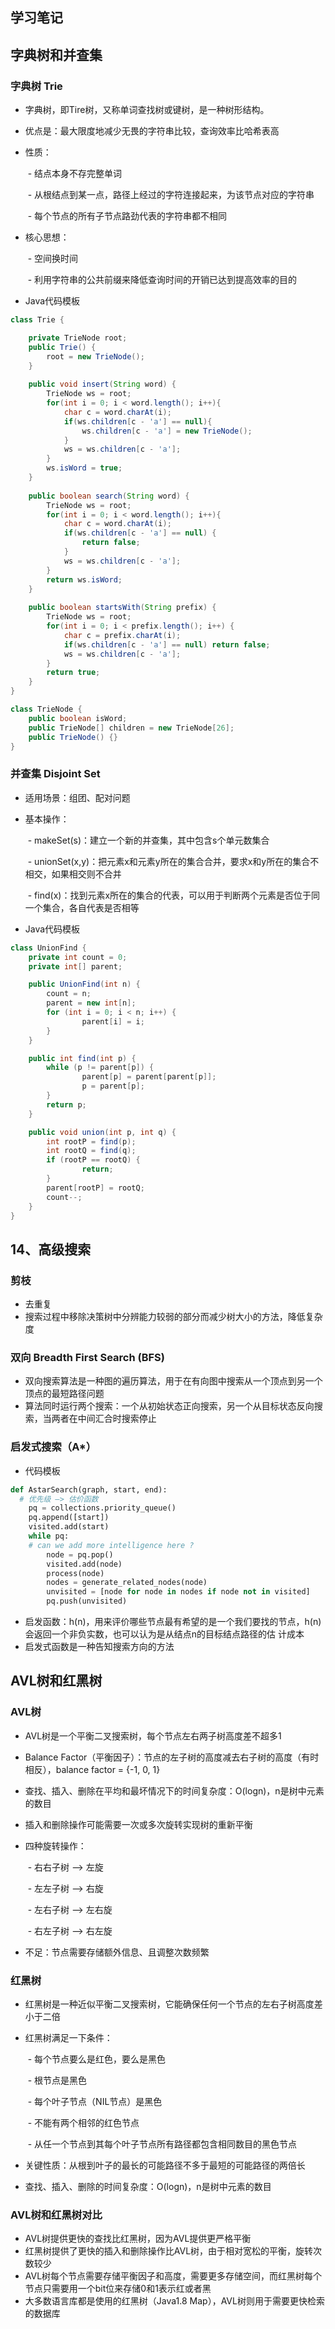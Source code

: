 ## 学习笔记
## 字典树和并查集

### 字典树 Trie

- 字典树，即Tire树，又称单词查找树或键树，是一种树形结构。

- 优点是：最大限度地减少无畏的字符串比较，查询效率比哈希表高

- 性质：

  ​	- 结点本身不存完整单词

  ​	- 从根结点到某一点，路径上经过的字符连接起来，为该节点对应的字符串

  ​	- 每个节点的所有子节点路劲代表的字符串都不相同

- 核心思想：

  ​	- 空间换时间

  ​	- 利用字符串的公共前缀来降低查询时间的开销已达到提高效率的目的

- Java代码模板

```java
class Trie {

    private TrieNode root;
    public Trie() {
        root = new TrieNode();
    }
  
    public void insert(String word) {
        TrieNode ws = root;
        for(int i = 0; i < word.length(); i++){
            char c = word.charAt(i);
            if(ws.children[c - 'a'] == null){
                ws.children[c - 'a'] = new TrieNode();
            }
            ws = ws.children[c - 'a'];
        }
        ws.isWord = true;
    }
    
    public boolean search(String word) {
        TrieNode ws = root; 
        for(int i = 0; i < word.length(); i++){
            char c = word.charAt(i);
            if(ws.children[c - 'a'] == null) {
              	return false;
            }
            ws = ws.children[c - 'a'];
        }
        return ws.isWord;
    }
    
    public boolean startsWith(String prefix) {
        TrieNode ws = root; 
        for(int i = 0; i < prefix.length(); i++) {
            char c = prefix.charAt(i);
            if(ws.children[c - 'a'] == null) return false;
            ws = ws.children[c - 'a'];
        }
        return true;
    }
}

class TrieNode {
    public boolean isWord; 
    public TrieNode[] children = new TrieNode[26];
    public TrieNode() {}
}
```

### 并查集 Disjoint Set

- 适用场景：组团、配对问题

- 基本操作：

  ​	- makeSet(s)：建立一个新的并查集，其中包含s个单元数集合

  ​	- unionSet(x,y)：把元素x和元素y所在的集合合并，要求x和y所在的集合不相交，如果相交则不合并

  ​	- find(x)：找到元素x所在的集合的代表，可以用于判断两个元素是否位于同一个集合，各自代表是否相等

- Java代码模板

```java
class UnionFind {
    private int count = 0;
    private int[] parent;

    public UnionFind(int n) {
      	count = n;
      	parent = new int[n];
      	for (int i = 0; i < n; i++) {
        		parent[i] = i;
      	}
    }

    public int find(int p) {
      	while (p != parent[p]) {
        		parent[p] = parent[parent[p]];
        		p = parent[p];
      	}
      	return p;
    }

    public void union(int p, int q) {
      	int rootP = find(p);
      	int rootQ = find(q);
      	if (rootP == rootQ) {
        		return; 
        }
        parent[rootP] = rootQ;
        count--;
    }
}
```

## 14、高级搜索

### 剪枝

- 去重复
- 搜索过程中移除决策树中分辨能力较弱的部分而减少树大小的方法，降低复杂度

### 双向 Breadth First Search (BFS)

- 双向搜索算法是一种图的遍历算法，用于在有向图中搜索从一个顶点到另一个顶点的最短路径问题
- 算法同时运行两个搜索：一个从初始状态正向搜索，另一个从目标状态反向搜索，当两者在中间汇合时搜索停止

### 启发式搜索（A*）

- 代码模板

```python
def AstarSearch(graph, start, end):
  # 优先级 —> 估价函数
	pq = collections.priority_queue() 
	pq.append([start])
	visited.add(start)
	while pq:
    # can we add more intelligence here ?
		node = pq.pop() 
		visited.add(node)
		process(node)
		nodes = generate_related_nodes(node)
		unvisited = [node for node in nodes if node not in visited]
		pq.push(unvisited)
```

- 启发函数：h(n)，用来评价哪些节点最有希望的是一个我们要找的节点，h(n)会返回一个非负实数，也可以认为是从结点n的目标结点路径的估 计成本
- 启发式函数是一种告知搜索方向的方法

## AVL树和红黑树

### AVL树

- AVL树是一个平衡二叉搜索树，每个节点左右两子树高度差不超多1

- Balance Factor（平衡因子）：节点的左子树的高度减去右子树的高度（有时相反），balance factor = {-1, 0, 1}

- 查找、插入、删除在平均和最坏情况下的时间复杂度：O(logn)，n是树中元素的数目

- 插入和删除操作可能需要一次或多次旋转实现树的重新平衡

- 四种旋转操作：

  ​	- 右右子树 —> 左旋

  ​	- 左左子树 —> 右旋

  ​	- 左右子树 —> 左右旋

  ​	- 右左子树 —> 右左旋

- 不足：节点需要存储额外信息、且调整次数频繁

### 红黑树

- 红黑树是一种近似平衡二叉搜索树，它能确保任何一个节点的左右子树高度差小于二倍

- 红黑树满足一下条件：

  ​	- 每个节点要么是红色，要么是黑色

  ​	- 根节点是黑色

  ​	- 每个叶子节点（NIL节点）是黑色

  ​	- 不能有两个相邻的红色节点

  ​	- 从任一个节点到其每个叶子节点所有路径都包含相同数目的黑色节点

- 关键性质：从根到叶子的最长的可能路径不多于最短的可能路径的两倍长
- 查找、插入、删除的时间复杂度：O(logn)，n是树中元素的数目

### AVL树和红黑树对比

- AVL树提供更快的查找比红黑树，因为AVL提供更严格平衡
- 红黑树提供了更快的插入和删除操作比AVL树，由于相对宽松的平衡，旋转次数较少
- AVL树每个节点需要存储平衡因子和高度，需要更多存储空间，而红黑树每个节点只需要用一个bit位来存储0和1表示红或者黑
- 大多数语言库都是使用的红黑树（Java1.8  Map），AVL树则用于需要更快检索的数据库

